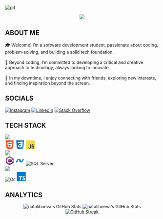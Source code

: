 ![gif](https://github.com/user-attachments/assets/10ad3ecf-e298-46cd-ab9c-f613be590f88)

<p align="center">
     <img src="https://readme-typing-svg.herokuapp.com?font=&center=true&width=380&height=45&lines=Nice+to+meet+you!" />


## ABOUT ME &nbsp;<img src="https://komarev.com/ghpvc/?username=nataliboeva&color=371D51&style=flat-square&label=Profile%20views&labelColor=FFFFFF" alt="" align="center"/></h2>🎓  Welcome! I’m a software development student, passionate about coding, problem-solving, and building a solid tech foundation.<br><br>🎯  Beyond coding, I’m committed to developing a critical and creative approach to technology, always looking to innovate.<br><br>💎 In my downtime, I enjoy connecting with friends, exploring new interests, and finding inspiration beyond the screen.

## SOCIALS
[![Instagram](https://img.shields.io/badge/Instagram-%23E4405F.svg?logo=Instagram&logoColor=white)](https://instagram.com/nataliboevaa) [![LinkedIn](https://img.shields.io/badge/LinkedIn-%230077B5.svg?logo=linkedin&logoColor=white)](https://linkedin.com/in/natali-boeva-8b0a762b8) [![Stack Overflow](https://img.shields.io/badge/-Stackoverflow-FE7A16?logo=stack-overflow&logoColor=white)](https://stackoverflow.com/users/28110766) 

## TECH STACK
<div align="left">
  <img src="https://img.shields.io/badge/Frontend-9B6FB5?style=for-the-badge"/>
  <br>
  <img src="https://raw.githubusercontent.com/devicons/devicon/master/icons/html5/html5-original.svg" alt="HTML5" width="30" height="30" title="HTML5"/> 
  <img src="https://raw.githubusercontent.com/devicons/devicon/master/icons/css3/css3-original.svg" alt="CSS3" width="30" height="30" title="CSS3"/> 
  <img src="https://raw.githubusercontent.com/devicons/devicon/master/icons/javascript/javascript-original.svg" alt="JavaScript" width="30" height="30" title="JavaScript"/>
  <br>

  <img src="https://img.shields.io/badge/Backend-9B6FB5?style=for-the-badge"/>
  <br>
  <img src="https://raw.githubusercontent.com/devicons/devicon/master/icons/csharp/csharp-original.svg" alt="C#" width="30" height="30" title="C#"/> 
  <img src="https://raw.githubusercontent.com/devicons/devicon/master/icons/dot-net/dot-net-original.svg" alt=".NET" width="30" height="30" title=".NET"/> 
  <img src="https://www.svgrepo.com/show/303229/microsoft-sql-server-logo.svg" alt="SQL Server" width="30" height="30" title="Microsoft SQL Server"/>
  <br>

  <img src="https://img.shields.io/badge/Tools-9B6FB5?style=for-the-badge"/>
  <br>
  <img src="https://www.vectorlogo.zone/logos/git-scm/git-scm-icon.svg" alt="Git" width="30" height="30" title="Git"/> 
  <img src="https://raw.githubusercontent.com/devicons/devicon/master/icons/typescript/typescript-original.svg" alt="TypeScript" width="30" height="30" title="TypeScript"/>
</div>


## ANALYTICS
<div align="center">
<img  alt="nataliboeva's GitHub Stats" height="180em" src="https://awesome-github-stats.azurewebsites.net/user-stats/nataliboeva?cardType=level&theme=jolly&showIcons=false&preferLogin=false&Background=371D51&Border=371D51"/>  
<img height="180em" src="https://github-readme-stats.vercel.app/api/top-langs/?username=nataliboeva&theme=jolly&show_icons=true&hide_border=true&layout=compact&hide_title=falsee&bg_color=371d51" alt="nataliboeva's GitHub Stats" />
</div>
<div align="center">
<a href="https://git.io/streak-stats">
     <img src="https://github-readme-streak-stats.herokuapp.com?user=nataliboeva&theme=jolly&hide_border=true&border_radius=12&short_numbers=true&card_width=180&card_height=180&background=371D51&fire=FF64DA&ring=FF64DA&currStreakNum=FF64DA&currStreakLabel=FF64DA&hide_total_contributions=true&hide_longest_streak=true" alt="GitHub Streak"/></a>
</div>


